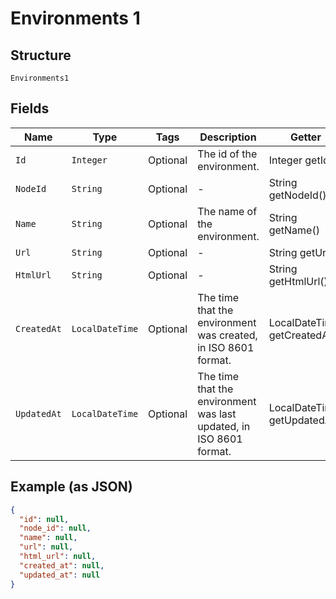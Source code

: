 
# Environments 1

## Structure

`Environments1`

## Fields

| Name | Type | Tags | Description | Getter | Setter |
|  --- | --- | --- | --- | --- | --- |
| `Id` | `Integer` | Optional | The id of the environment. | Integer getId() | setId(Integer id) |
| `NodeId` | `String` | Optional | - | String getNodeId() | setNodeId(String nodeId) |
| `Name` | `String` | Optional | The name of the environment. | String getName() | setName(String name) |
| `Url` | `String` | Optional | - | String getUrl() | setUrl(String url) |
| `HtmlUrl` | `String` | Optional | - | String getHtmlUrl() | setHtmlUrl(String htmlUrl) |
| `CreatedAt` | `LocalDateTime` | Optional | The time that the environment was created, in ISO 8601 format. | LocalDateTime getCreatedAt() | setCreatedAt(LocalDateTime createdAt) |
| `UpdatedAt` | `LocalDateTime` | Optional | The time that the environment was last updated, in ISO 8601 format. | LocalDateTime getUpdatedAt() | setUpdatedAt(LocalDateTime updatedAt) |

## Example (as JSON)

```json
{
  "id": null,
  "node_id": null,
  "name": null,
  "url": null,
  "html_url": null,
  "created_at": null,
  "updated_at": null
}
```

